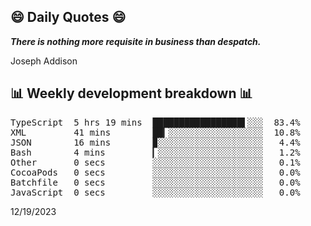## 😄 Daily Quotes 😄

_**There is nothing more requisite in business than despatch.**_

Joseph Addison



## 📊 Weekly development breakdown 📊

<pre>TypeScript  5 hrs 19 mins  █████████████████▌░░░  83.4%
XML         41 mins        ██▎░░░░░░░░░░░░░░░░░░  10.8%
JSON        16 mins        ▉░░░░░░░░░░░░░░░░░░░░   4.4%
Bash        4 mins         ▎░░░░░░░░░░░░░░░░░░░░   1.2%
Other       0 secs         ░░░░░░░░░░░░░░░░░░░░░   0.1%
CocoaPods   0 secs         ░░░░░░░░░░░░░░░░░░░░░   0.0%
Batchfile   0 secs         ░░░░░░░░░░░░░░░░░░░░░   0.0%
JavaScript  0 secs         ░░░░░░░░░░░░░░░░░░░░░   0.0%</pre>

12/19/2023
